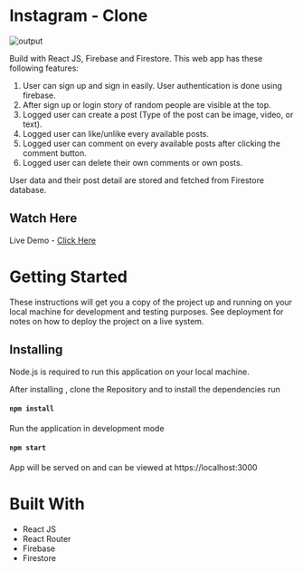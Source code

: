 # Instagram - Clone

![output](https://user-images.githubusercontent.com/88406499/137767845-436c957a-47d0-47b5-87f3-b4635ae5403e.png)


Build with React JS, Firebase and Firestore. This web app has these following features:
1. User can sign up and sign in easily. User authentication is done using firebase.
2. After sign up or login story of random people are visible at the top.
3. Logged user can create a post (Type of the post can be image, video, or text).
4. Logged user can like/unlike every available posts.
5. Logged user can comment on every available posts after clicking the comment button.
6. Logged user can delete their own comments or own posts.

User data and their post detail are stored and fetched from Firestore database.

## Watch Here
Live Demo - [Click Here](https://instagram-clone-4e7ba.web.app/)


# Getting Started

These instructions will get you a copy of the project up and running on your local machine for development and testing purposes. See deployment for notes on how to deploy the project on a live system.

## Installing
Node.js is required to run this application on your local machine.

After installing , clone the Repository and to install the dependencies run
#### `npm install`

Run the application in development mode
#### `npm start`
App will be served on and can be viewed at https://localhost:3000

# Built With
* React JS
* React Router
* Firebase
* Firestore

